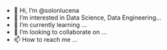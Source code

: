 - 👋 Hi, I’m @solonlucena
- 👀 I’m interested in Data Science, Data Engineering...
- 🌱 I’m currently learning ...
- 💞️ I’m looking to collaborate on ...
- 📫 How to reach me ...

<!---
solonlucena/solonlucena is a ✨ special ✨ repository because its `README.md` (this file) appears on your GitHub profile.
You can click the Preview link to take a look at your changes.
--->
